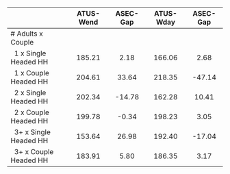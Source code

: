 
|                      |    ATUS-Wend |     ASEC-Gap |    ATUS-Wday |     ASEC-Gap |
| -------------------- | :----------: | :----------: | :----------: | :----------: |
| # Adults x Couple    |              |              |              |              |
| &nbsp;&nbsp;1 x Single Headed HH |       185.21 |         2.18 |       166.06 |         2.68 |
| &nbsp;&nbsp;1 x Couple Headed HH |       204.61 |        33.64 |       218.35 |       -47.14 |
| &nbsp;&nbsp;2 x Single Headed HH |       202.34 |       -14.78 |       162.28 |        10.41 |
| &nbsp;&nbsp;2 x Couple Headed HH |       199.78 |        -0.34 |       198.23 |         3.05 |
| &nbsp;&nbsp;3+ x Single Headed HH |       153.64 |        26.98 |       192.40 |       -17.04 |
| &nbsp;&nbsp;3+ x Couple Headed HH |       183.91 |         5.80 |       186.35 |         3.17 |

